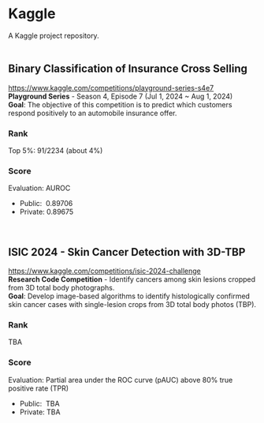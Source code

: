 # Kaggle
A Kaggle project repository.</br></br>


## Binary Classification of Insurance Cross Selling
https://www.kaggle.com/competitions/playground-series-s4e7</br>
**Playground Series** - Season 4, Episode 7 (Jul 1, 2024 ~ Aug 1, 2024)</br>
**Goal**: The objective of this competition is to predict which customers respond positively to an automobile insurance offer.

### Rank
Top 5%: 91/2234 (about 4%)

### Score
Evaluation: AUROC

- Public: &nbsp;0.89706
- Private: 0.89675
</br>


## ISIC 2024 - Skin Cancer Detection with 3D-TBP
https://www.kaggle.com/competitions/isic-2024-challenge </br>
**Research Code Competition** - Identify cancers among skin lesions cropped from 3D total body photographs.</br>
**Goal**: Develop image-based algorithms to identify histologically confirmed skin cancer cases with single-lesion crops from 3D total body photos (TBP).

### Rank
TBA

### Score
Evaluation: Partial area under the ROC curve (pAUC) above 80% true positive rate (TPR)

- Public: &nbsp;TBA
- Private: TBA
